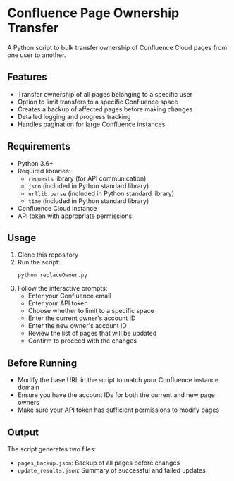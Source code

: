 # Confluence Page Ownership Transfer

A Python script to bulk transfer ownership of Confluence Cloud pages from one user to another.

## Features

- Transfer ownership of all pages belonging to a specific user
- Option to limit transfers to a specific Confluence space
- Creates a backup of affected pages before making changes
- Detailed logging and progress tracking
- Handles pagination for large Confluence instances

## Requirements

- Python 3.6+
- Required libraries:
  - `requests` library (for API communication)
  - `json` (included in Python standard library)
  - `urllib.parse` (included in Python standard library)
  - `time` (included in Python standard library)
- Confluence Cloud instance
- API token with appropriate permissions

## Usage

1. Clone this repository
2. Run the script:
   ```
   python replaceOwner.py
   ```
3. Follow the interactive prompts:
   - Enter your Confluence email
   - Enter your API token
   - Choose whether to limit to a specific space
   - Enter the current owner's account ID
   - Enter the new owner's account ID
   - Review the list of pages that will be updated
   - Confirm to proceed with the changes

## Before Running

- Modify the base URL in the script to match your Confluence instance domain
- Ensure you have the account IDs for both the current and new page owners
- Make sure your API token has sufficient permissions to modify pages

## Output

The script generates two files:
- `pages_backup.json`: Backup of all pages before changes
- `update_results.json`: Summary of successful and failed updates
